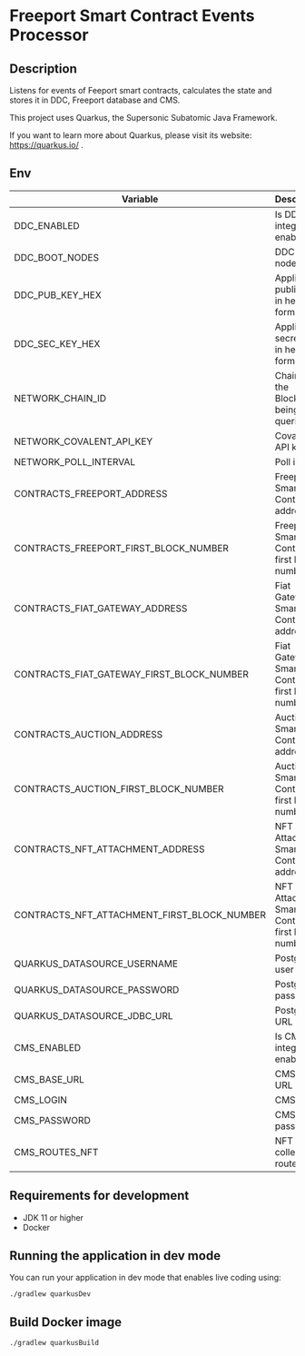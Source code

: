 # Freeport Smart Contract Events Processor

## Description

Listens for events of Feeport smart contracts, calculates the state and stores it in DDC, Freeport database and CMS.

This project uses Quarkus, the Supersonic Subatomic Java Framework.

If you want to learn more about Quarkus, please visit its website: https://quarkus.io/ .

## Env

|Variable|Description|Default value|
|---|---|---|
|DDC_ENABLED|Is DDC integration enabled|`false` for `dev` profile, `true` for `prod` profile|
|DDC_BOOT_NODES|DDC boot nodes|`http://localhost:8888`|
|DDC_PUB_KEY_HEX|Application public key in hex format|`0xcafebabe`|
|DDC_SEC_KEY_HEX|Application secret key in hex format|`0xcafebabe`|
|NETWORK_CHAIN_ID|Chain ID of the Blockchain being queried.|`80001`|
|NETWORK_COVALENT_API_KEY|Covalent API key|`some test key`|
|NETWORK_POLL_INTERVAL|Poll interval|`PT1S`|
|CONTRACTS_FREEPORT_ADDRESS|Freeport Smart Contract address|`0xd1EdBAC660307c5B6d22E678FB5e22668C70Ad96`|
|CONTRACTS_FREEPORT_FIRST_BLOCK_NUMBER|Freeport Smart Contract first block number|`20997893`|
|CONTRACTS_FIAT_GATEWAY_ADDRESS|Fiat Gateway Smart Contract address|`0x1f8eC932B6ec39A0326b74E9648A158F88B24082`|
|CONTRACTS_FIAT_GATEWAY_FIRST_BLOCK_NUMBER|Fiat Gateway Smart Contract first block number|`20998037`|
|CONTRACTS_AUCTION_ADDRESS|Auction Smart Contract address|`0xd7cd23C84F9109F57f13eF28319e8787628DD7ad`|
|CONTRACTS_AUCTION_FIRST_BLOCK_NUMBER|Auction Smart Contract first block number|`21074782`|
|CONTRACTS_NFT_ATTACHMENT_ADDRESS|NFT Attachment Smart Contract address|`0x270693f873287a39172856Ad8cfbCd79b040b287`|
|CONTRACTS_NFT_ATTACHMENT_FIRST_BLOCK_NUMBER|NFT Attachment Smart Contract first block number|`21202148`|
|QUARKUS_DATASOURCE_USERNAME|Postgres user||
|QUARKUS_DATASOURCE_PASSWORD|Postgres password||
|QUARKUS_DATASOURCE_JDBC_URL|Postgres URL||
|CMS_ENABLED|Is CMS integration enabled|`false`|
|CMS_BASE_URL|CMS base URL|`http://localhost:8888`|
|CMS_LOGIN|CMS login|`api-user`|
|CMS_PASSWORD|CMS password|`api-password`|
|CMS_ROUTES_NFT|NFT collection route|`/content-manager/collection-types/application::freeport-nft.freeport-nft`|

## Requirements for development

- JDK 11 or higher
- Docker

## Running the application in dev mode

You can run your application in dev mode that enables live coding using:

```shell
./gradlew quarkusDev
```

## Build Docker image

```shell
./gradlew quarkusBuild
```
